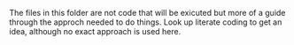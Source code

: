 The files in this folder are not code that will be exicuted but more of a guide through the approch needed to do things. 
Look up literate coding to get an idea, although no exact approach is used here.